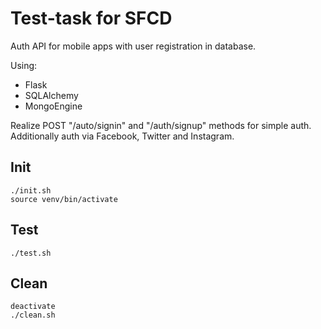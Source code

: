 # Test-task for SFCD

Auth API for mobile apps with user registration in database.

Using:
* Flask
* SQLAlchemy
* MongoEngine

Realize POST "/auto/signin" and "/auth/signup" methods for simple auth.
Additionally auth via Facebook, Twitter and Instagram.

## Init
```
./init.sh
source venv/bin/activate
```

## Test
```
./test.sh
```

## Clean
```
deactivate
./clean.sh
```
